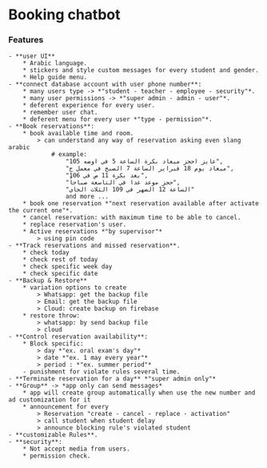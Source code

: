 # Booking chatbot

### Features
    - **user UI**
        * Arabic language.
        * stickers and style custom messages for every student and gender.
        * Help guide menu.
    - **connect database account with user phone number**:
        * many users type -> *"student - teacher - employee - security"*.
        * many user permissions -> *"super admin - admin - user"*.
        * deferent experience for every user.
        * remember user chat.
        * deferent menu for every user *"type - permission"*.
    - **Book reservations**:
        * book available time and room.
            > can understand any way of reservation asking even slang arabic
                # example:
                    "عايز احجز ميعاد بكرة الساعة 5 في اوضه 105",
                    "ميعاد يوم 18 فبراير الساعة 7 الصبح في معمل ج",
                    "بعد بكرة 11 ص في 106",
                    "حجز موعد غدا في التاسعة صباحاً",
                    "الساعة 12 الضهر في 109 الثلاث الجاي"
                    and more ...
        * book one reservation *"next reservation available after activate the current one"*.
        * cancel reservation: with maximum time to be able to cancel.
        * replace reservation's user.
        * Active reservations *"by supervisor"*
            > using pin code
    - **Track reservations and missed reservation**.
        * check today
        * check rest of today
        * check specific week day
        * check specific date
    - **Backup & Restore**
        * variation options to create
            > Whatsapp: get the backup file
            > Email: get the backup file
            > Cloud: create backup on firebase
        * restore throw:
            > whatsapp: by send backup file
            > cloud
    - **Control reservation availability**:
        * Block specific:
            > day *"ex. oral exam's day"*
            > date *"ex. 1 may every year"*
            > period : *"ex. summer period"*
        - punishment for violate rules several time.
    - **Terminate reservation for a day** *"super admin only"*
    - **Group** -> *app only can send messages*
        * app will create group automatically when use the new number and ad customization for it
        * announcement for every
            > Reservation "create - cancel - replace - activation"
            > call student when student delay
            > announce blocking rule's violated student
    - **customizable Rules**.
    - **security**:
        * Not accept media from users.
        * permission check.